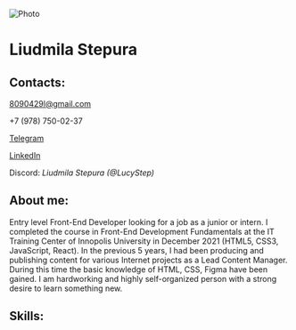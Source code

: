 ![Photo](https://i.postimg.cc/NfvjRjPV/photo-1.png)

# **Liudmila Stepura**

## **Contacts:**

8090429l@gmail.com

+7 (978) 750-02-37

[Telegram](https://t.me/lucy_step)

[LinkedIn](https://www.linkedin.com/in/liudmila-stepura-6a565a22b/)

Discord: *Liudmila Stepura (@LucyStep)* 

## **About me:**

Entry level Front-End Developer looking for a job as a junior or intern.
I completed the course in Front-End Development Fundamentals at the IT Training Center of Innopolis University in December 2021 (HTML5, CSS3, JavaScript, React).
In the previous 5 years, I had been producing and publishing content for various Internet projects as a Lead Content Manager. During this time the basic knowledge of HTML, CSS, Figma have been gained.
I am hardworking and highly self-organized person with a strong desire to learn something new.

## **Skills:**


